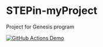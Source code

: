 # STEPin-myProject
Project for Genesis program

[![GitHub Actions Demo](https://github.com/tridib936/STEPin-myProject/actions/workflows/github-actions-demo.yml/badge.svg)](https://github.com/tridib936/STEPin-myProject/actions/workflows/github-actions-demo.yml)
